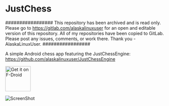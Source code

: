 # JustChess

#################
This repository has been archived and is read only. Please go to https://gitlab.com/alaskalinuxuser for an open and editable version of this repository. All of my repositories have been copied to GitLab. Please post any issues, comments, or work there. Thank you - AlaskaLinuxUser.
#################

A simple Android chess app featuring the JustChessEngine: https://github.com/alaskalinuxuser/JustChessEngine

[<img src="https://f-droid.org/badge/get-it-on.png"
      alt="Get it on F-Droid"
      height="80">](https://f-droid.org/packages/com.alaskalinuxuser.justchess/)

![ScreenShot](https://github.com/alaskalinuxuser/app_JustChess/blob/master/jc1.png)
